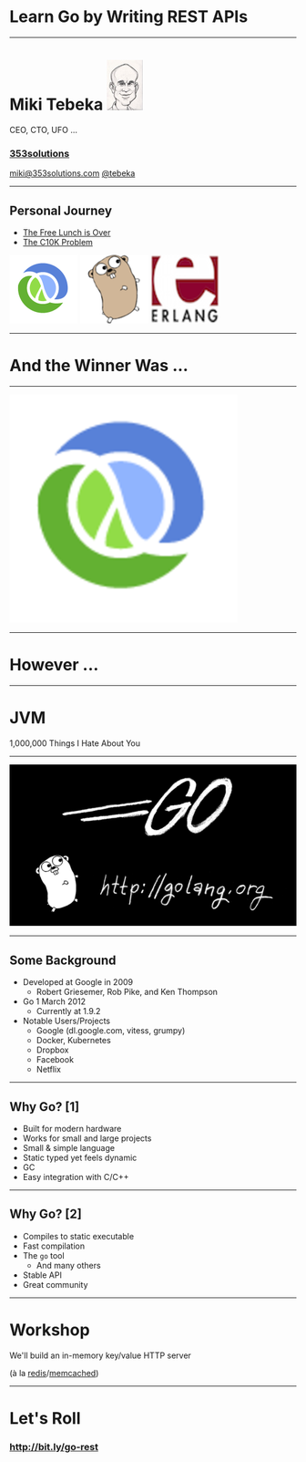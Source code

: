 # Learn Go by Writing REST APIs

---

# Miki Tebeka ![miki](images/miki.jpg)

CEO, CTO, UFO ...

### [353solutions][353]

[miki@353solutions.com][email] [@tebeka][twitter]

[353]: https://www.353solutions.com
[email]: mailto:miki@353solutions.com]
[twitter]: https://twitter.com/tebeka

---

## Personal Journey

* [The Free Lunch is Over][free-lunch]
* [The C10K Problem][c10k]

[free-lunch]: http://www.gotw.ca/publications/concurrency-ddj.htm
[c10k]: https://en.wikipedia.org/wiki/C10k_problem

[![clojure](images/clojure.png)](https://clojure.org/)
[![go](images/go.png)](https://golang.org)
[![erlang](images/erlang.png)](https://www.erlang.org/)

---

# And the Winner Was ...

---

[![clojure](images/clojure-big.png)](https://clojure.org/)


---

# However ...

---

# JVM


1,000,000 Things I Hate About You

---

![go](images/go-large.png)

---

## Some Background

* Developed at Google in 2009
    - Robert Griesemer, Rob Pike, and Ken Thompson
* Go 1 March 2012
    - Currently at 1.9.2
* Notable Users/Projects
    - Google (dl.google.com, vitess, grumpy)
    - Docker, Kubernetes
    - Dropbox
    - Facebook
    - Netflix

---

## Why Go? [1]

* Built for modern hardware
* Works for small and large projects
* Small & simple language
* Static typed yet feels dynamic
* GC
* Easy integration with C/C++

---

## Why Go? [2]

* Compiles to static executable
* Fast compilation
* The `go` tool
    - And many others
* Stable API
* Great community

---

# Workshop

We'll build an in-memory key/value HTTP server

(à la [redis][redis]/[memcached][memcached])

[memcached]: https://memcached.org/
[redis]: https://redis.io/

---

# Let's Roll
### http://bit.ly/go-rest


